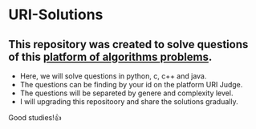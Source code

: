 # URI-Solutions
## This repository was created to solve questions of this [platform of algorithms problems](https://www.beecrowd.com.br/judge/en/login/?origem=1).

- Here, we will solve questions in python, c, c++ and java.
- The questions can be finding by your id on the platform URI Judge.
- The questions will be separeted by genere and complexity level.
- I will upgrading this repositoory and share the solutions gradually.

Good studies!👍
